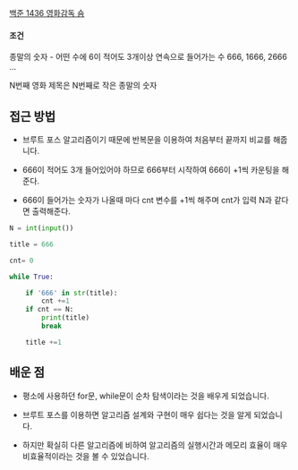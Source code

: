 [백준 1436 영화감독 숌](https://www.acmicpc.net/problem/1436)

#### 조건

종말의 숫자 - 어떤 수에 6이 적어도 3개이상 연속으로 들어가는 수 666, 1666, 2666 ...

 N번째 영화 제목은 N번째로 작은 종말의 숫자

## 

## 접근 방법

- 브루트 포스 알고리즘이기 때문에 반복문을 이용하여 처음부터 끝까지 비교를 해줍니다.

- 666이 적어도 3개 들어있어야 하므로 666부터 시작하여 666이 +1씩 카운팅을 해준다.

- 666이 들어가는 숫자가 나올때 마다 cnt 변수를 +1씩 해주며 cnt가 입력 N과 같다면 출력해준다.

```python
N = int(input())

title = 666

cnt= 0

while True:

    if '666' in str(title):
        cnt +=1
    if cnt == N:
        print(title)
        break

    title +=1
```

## 배운 점

- 평소에 사용하던 for문, while문이 순차 탐색이라는 것을 배우게 되었습니다.

- 브루트 포스를 이용하면 알고리즘 설계와 구현이 매우 쉽다는 것을 알게 되었습니다.

- 하지만 확실히 다른 알고리즘에 비하여 알고리즘의 실행시간과 메모리 효율이 매우 비효율적이라는 것을 볼 수 있었습니다.
